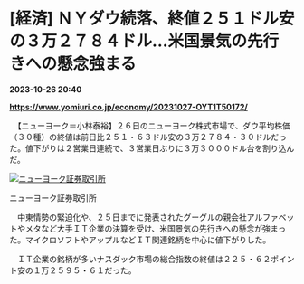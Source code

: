 # [経済] ＮＹダウ続落、終値２５１ドル安の３万２７８４ドル…米国景気の先行きへの懸念強まる

**2023-10-26 20:40**

**https://www.yomiuri.co.jp/economy/20231027-OYT1T50172/**

　【ニューヨーク＝小林泰裕】２６日のニューヨーク株式市場で、ダウ平均株価（３０種）の終値は前日比２５１・６３ドル安の３万２７８４・３０ドルだった。値下がりは２営業日連続で、３営業日ぶりに３万３０００ドル台を割り込んだ。

[![ニューヨーク証券取引所](https://www.yomiuri.co.jp/media/2023/10/20231027-OYT1I50046-1.jpg)](https://www.yomiuri.co.jp/pluralphoto/20231027-OYT1I50046/)

ニューヨーク証券取引所

　中東情勢の緊迫化や、２５日までに発表されたグーグルの親会社アルファベットやメタなど大手ＩＴ企業の決算を受け、米国景気の先行きへの懸念が強まった。マイクロソフトやアップルなどＩＴ関連銘柄を中心に値下がりした。

　ＩＴ企業の銘柄が多いナスダック市場の総合指数の終値は２２５・６２ポイント安の１万２５９５・６１だった。